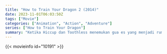 ```yaml
---
title: "How to Train Your Dragon 2 (2014)"
date: 2023-11-01T06:03:50Z
tags: ["Movie"]
categories: ["Animation", "Action", "Adventure"]
series: ["How to Train Your Dragon"]
summary: "Ketika Hiccup dan Toothless menemukan gua es yang menjadi rumah bagi ratusan naga liar baru dan Penunggang Naga misterius, kedua sahabat tersebut mendapati diri mereka berada di tengah pertempuran untuk melindungi perdamaian."
---
```


<mux-player stream-type="on-demand"
src="https://kp3d-my.sharepoint.com/personal/ryoo_kp3d_onmicrosoft_com/_layouts/15/download.aspx?share=EaWIvI86KNtIo8tWaErhbmcB5Lh5Eps3cdKeuHVsiauNig" prefer-playback="mse" controls>

</mux-player>


{{< movieinfo id="10191" >}}

<script src="https://cdn.jsdelivr.net/npm/@mux/mux-player"></script>

 <script type="application/ld+json ">
{
"@context": "https://schema.org/",
"@type": "VideoObject",
"name": "How to Train Your Dragon 2",
"contentUrl": "https://stream.mux.com/8a01LH7dd6a5nN7hC00vogn400yOfCzmnZ6F02Yrj5R9HU4.m3u8",
"thumbnailUrl": "https://www.themoviedb.org/t/p/original/sKTFNMsuSgyAcwbD0xXVUXvvbY.jpg?width=314&fit_mode=preserve&time=25",
"uploadDate": "2023-11-01T06:03:50Z",
}

</script>